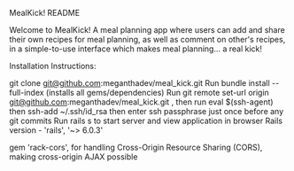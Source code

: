 MealKick! README

Welcome to MealKick! A meal planning app where users can add and share their own recipes for meal planning, as well as comment on other's recipes, in a simple-to-use interface which makes meal planning... a real kick!

Installation Instructions:

git clone git@github.com:meganthadev/meal_kick.git
Run bundle install --full-index (installs all gems/dependencies)
Run git remote set-url origin git@github.com:meganthadev/meal_kick.git , then run eval $(ssh-agent) then ssh-add ~/.ssh/id_rsa then enter ssh passphrase just once before any git commits
Run rails s to start server and view application in browser
Rails version - 'rails', '~> 6.0.3'

gem 'rack-cors', for handling Cross-Origin Resource Sharing (CORS), making cross-origin AJAX possible